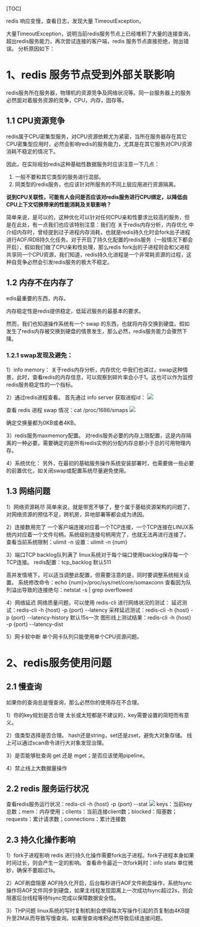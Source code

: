 [TOC]

redis 响应变慢，查看日志，发现大量 TimeoutException。

大量TimeoutException，说明当前redis服务节点上已经堆积了大量的连接查询，超出redis服务能力，再次尝试连接的客户端，redis 服务节点直接拒绝，抛出错误。
分析原因如下：

# 1、redis 服务节点受到外部关联影响
redis服务所在服务器，物理机的资源竞争及网络状况等。同一台服务器上的服务必然面对着服务资源的竞争，CPU，内存，固存等。

## 1.1 CPU资源竞争
redis属于CPU密集型服务，对CPU资源依赖尤为紧密，当所在服务器存在其它CPU密集型应用时，必然会影响redis的服务能力，尤其是在其它服务对CPU资源消耗不稳定的情况下。

因此，在实际规划redis这种基础性数据服务时应该注意一下几点：

1. 一般不要和其它类型的服务进行混部。
2. 同类型的redis服务，也应该针对所服务的不同上层应用进行资源隔离。

**说到CPU关联性，可能有人会问是否应该对redis服务进行CPU绑定，以降低由CPU上下文切换带来的性能消耗及关联影响？**

简单来说，是可以的，这种优化可以针对任何CPU亲和性要求比较高的服务，但是在此处，有一点我们也应该特别注意：我们在 关于redis内存分析，内存优化 中介绍内存时，曾经提到过子进程内存消耗，也就是redis持久化时会fork出子进程进行AOF/RDB持久化任务。对于开启了持久化配置的redis服务（一般情况下都会开启），假如我们做了CPU亲和性处理，那么redis fork出的子进程则会和父进程共享同一个CPU资源，我们知道，redis持久化进程是一个非常耗资源的过程，这种自竞争必然会引发redis服务的极大不稳定。

## 1.2 内存不在内存了
edis最重要的东西，内存。

内存稳定性是redis提供稳定，低延迟服务的最基本的要求。

然而，我们也知道操作系统有一个 swap 的东西，也就将内存交换到硬盘。假如发生了redis内存被交换到硬盘的情景发生，那么必然，redis服务能力会骤然下降。

### 1.2.1 swap发现及避免：
1）info memory：
关于redis内存分析，内存优化  中我们也讲过，swap这种情景，此时，查看redis的内存信息，可以观察到碎片率会小于1。这也可以作为监控redis服务稳定性的一个指标。

2）通过redis进程查看。
首先通过 info server 获取进程id：
![](https://img2020.cnblogs.com/blog/603942/202005/603942-20200516130427065-593030250.png)

查看 redis 进程 swap 情况：cat /proc/1686/smaps
![](https://img2020.cnblogs.com/blog/603942/202005/603942-20200516130910988-432860866.png)

确定交换量都为0KB或者4KB。

3）redis服务maxmemory配置。
对redis服务必要的内存上限配置，这是内存隔离的一种必要。需要确定的是所有redis实例的分配内存总额小于总的可用物理内存。

4）系统优化：
另外，在最初的基础服务操作系统安装部署时，也需要做一些必要的前置优化，如关闭swap或配置系统尽量避免使用。

## 1.3 网络问题
1）网络资源耗尽
简单来说，就是带宽不够了，整个属于基础资源架构的问题了，对网络资源的预估不足，跨机房，异地部署等都会成为诱因。

2）连接数用完了
一个客户端连接对应着一个TCP连接，一个TCP连接在LINUX系统内对应着一个文件句柄，系统级别连接句柄用完了，也就无法再进行连接了。
查看当前系统限制：ulimit -n
设置：ulimit -n {num}

3）端口TCP backlog队列满了
linux系统对于每个端口使用backlog保存每一个TCP连接。
redis配置：tcp_backlog 默认511

高并发情境下，可以适当调整此配置，但需要注意的是，同时要调整系统相关设置。
系统修改命令：echo {num}>/proc/sys/net/core/somaxconn
查看因为队列溢出导致的连接绝句：netstat -s | grep overflowed

4）网络延迟
网络质量问题，可以使用 redis-cli 进行网络状况的测试：
延迟测试：redis-cli -h {host} -p {port} --latency
采样延迟测试：redis-cli -h {host} -p {port} --latency-history 默认15s一次
图形线上测试结果：redis-cli -h {host} -p {port} --latency-dist

5）网卡软中断
单个网卡队列只能使用单个CPU资源问题。

# 2、redis服务使用问题
## 2.1 慢查询
如果你的查询总是慢查询，那么必然你的使用存在不合理。

1）你的key规划是否合理
太长或太短都是不建议的，key需要设置的简短而有意义。

2）值类型选择是否合理。
hash还是string，set还是zset，避免大对象存储。
线上可以通过scan命令进行大对象发现治理。

3）是否能够批查询
get 还是 mget；是否应该使用pipeline。

4）禁止线上大数据量操作

## 2.2 redis 服务运行状况
查看redis服务运行状况：redis-cli -h {host} -p {port} --stat
![](https://img2020.cnblogs.com/blog/603942/202005/603942-20200516142836064-1761932562.png)
keys：当前key总数；mem：内存使用；clients：当前连接client数；blocked：阻塞数；requests：累计请求数；connections：累计连接数

## 2.3 持久化操作影响
1）fork子进程影响
redis 进行持久化操作需要fork出子进程。fork子进程本身如果时间过长，则会产生一定的影响。
查看命令最近一次fork耗时：info stats
单位微妙，确保不要超过1s。

2）AOF刷盘阻塞
AOF持久化开启，后台每秒进行AOF文件刷盘操作，系统fsync操作将AOF文件同步到硬盘，如果主线程发现距离上一次成功fsync超过2s，则会阻塞后台线程等待fsync完成以保障数据安全性。

3）THP问题
linux系统的写时复制机制会使得每次写操作引起的页复制由4KB提升至2M从而导致写慢查询。如果慢查询堆积必然导致后续连接问题。
